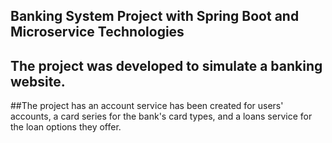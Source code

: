 ## Banking System Project with Spring Boot and Microservice Technologies
## The project was developed to simulate a banking website.

##The project has an account service has been created for users' accounts, a card series for the bank's card types, and a loans service for the loan options they offer.
